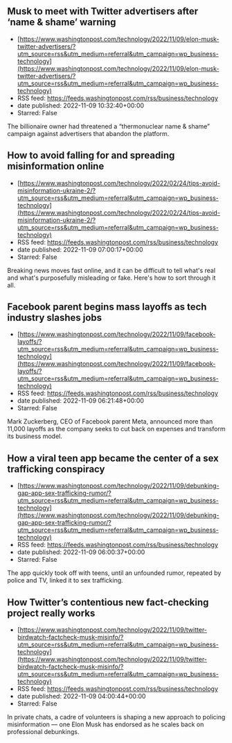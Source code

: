 ## Musk to meet with Twitter advertisers after ‘name & shame’ warning
 - [https://www.washingtonpost.com/technology/2022/11/09/elon-musk-twitter-advertisers/?utm_source=rss&utm_medium=referral&utm_campaign=wp_business-technology](https://www.washingtonpost.com/technology/2022/11/09/elon-musk-twitter-advertisers/?utm_source=rss&utm_medium=referral&utm_campaign=wp_business-technology)
 - RSS feed: https://feeds.washingtonpost.com/rss/business/technology
 - date published: 2022-11-09 10:32:40+00:00
 - Starred: False

The billionaire owner had threatened a “thermonuclear name & shame” campaign against advertisers that abandon the platform.

## How to avoid falling for and spreading misinformation online
 - [https://www.washingtonpost.com/technology/2022/02/24/tips-avoid-misinformation-ukraine-2/?utm_source=rss&utm_medium=referral&utm_campaign=wp_business-technology](https://www.washingtonpost.com/technology/2022/02/24/tips-avoid-misinformation-ukraine-2/?utm_source=rss&utm_medium=referral&utm_campaign=wp_business-technology)
 - RSS feed: https://feeds.washingtonpost.com/rss/business/technology
 - date published: 2022-11-09 07:00:17+00:00
 - Starred: False

Breaking news moves fast online, and it can be difficult to tell what's real and what's purposefully misleading or fake. Here's how to sort through it all.

## Facebook parent begins mass layoffs as tech industry slashes jobs
 - [https://www.washingtonpost.com/technology/2022/11/09/facebook-layoffs/?utm_source=rss&utm_medium=referral&utm_campaign=wp_business-technology](https://www.washingtonpost.com/technology/2022/11/09/facebook-layoffs/?utm_source=rss&utm_medium=referral&utm_campaign=wp_business-technology)
 - RSS feed: https://feeds.washingtonpost.com/rss/business/technology
 - date published: 2022-11-09 06:21:48+00:00
 - Starred: False

Mark Zuckerberg, CEO of Facebook parent Meta, announced more than 11,000 layoffs as the company seeks to cut back on expenses and transform its business model.

## How a viral teen app became the center of a sex trafficking conspiracy
 - [https://www.washingtonpost.com/technology/2022/11/09/debunking-gap-app-sex-trafficking-rumor/?utm_source=rss&utm_medium=referral&utm_campaign=wp_business-technology](https://www.washingtonpost.com/technology/2022/11/09/debunking-gap-app-sex-trafficking-rumor/?utm_source=rss&utm_medium=referral&utm_campaign=wp_business-technology)
 - RSS feed: https://feeds.washingtonpost.com/rss/business/technology
 - date published: 2022-11-09 06:00:37+00:00
 - Starred: False

The app quickly took off with teens, until an unfounded rumor, repeated by police and TV, linked it to sex trafficking.

## How Twitter’s contentious new fact-checking project really works
 - [https://www.washingtonpost.com/technology/2022/11/09/twitter-birdwatch-factcheck-musk-misinfo/?utm_source=rss&utm_medium=referral&utm_campaign=wp_business-technology](https://www.washingtonpost.com/technology/2022/11/09/twitter-birdwatch-factcheck-musk-misinfo/?utm_source=rss&utm_medium=referral&utm_campaign=wp_business-technology)
 - RSS feed: https://feeds.washingtonpost.com/rss/business/technology
 - date published: 2022-11-09 04:00:44+00:00
 - Starred: False

In private chats, a cadre of volunteers is shaping a new approach to policing misinformation — one Elon Musk has endorsed as he scales back on professional debunkings.

